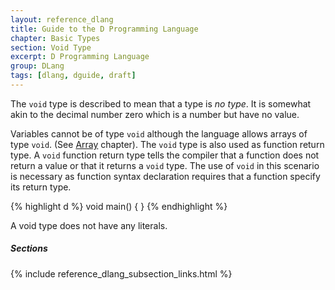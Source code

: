 ```yaml
---
layout: reference_dlang
title: Guide to the D Programming Language
chapter: Basic Types
section: Void Type
excerpt: D Programming Language
group: DLang
tags: [dlang, dguide, draft]
---
```


The `void` type is described to mean that a type is _no type_.
It is somewhat akin to the decimal number zero which is a number but have no value.

Variables cannot be of type `void` although the language allows arrays of type `void`.
(See [Array](/array.html) chapter).
The `void` type is also used as function return type.
A `void` function return type tells the compiler that a function does not return a value or that it returns a `void` type.
The use of `void` in this scenario is necessary as function syntax declaration requires that a function specify its return type.

{% highlight d %}
void main() { }
{% endhighlight %}

A void type does not have any literals.

##### Sections
{% include reference_dlang_subsection_links.html %}
